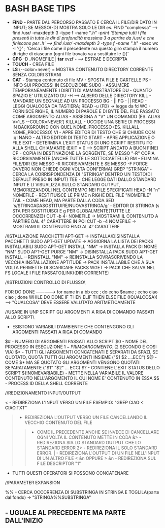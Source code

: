 # BASH BASE TIPS

* **FIND** - PARTE DAL PERCORSO PASSATO E CERCA IL FILE/DIR DATO IN INPUT; SE MESSO(-D) MOSTRA SOLO LE DIR
es. FIND "complessa" --> find /usr/ -maxdepth 3 -type f -name "*.h" -print
        'Stampa tutti i file presenti in tutte le dir di profondità massima 3 a partire da /usr/ e che finiscono per .h'
                     --> find /usr/ -maxdepth 3 -type f -name "*.h" -exec wc -l '{}' \;
        'Cerca i file come il precedente ma questo giro stampa il numero di righe di ciascuno (ogni file trovato va a sostituire le {})'
* **GPG** -D ./NOMEFILE | **tar** xvzf - --> ESTRAE E DECRIPTA
* **TOUCH** - CREA FILE 
* **LS** (--color=never) = MOSTRA CONTENUTO DIRECTORY CORRENTE SENZA COLORI STRANI
* **CAT** - Stampa contenuto di file
MV - SPOSTA FILE E CARTELLE
PS - INFO SUI PROCESSI IN ESECUZIONE
SUDO - ASSUMERE TEMPORANEAMENTE I DIRITTI DI AMMINISTRATORE
DU - QUANTO SPAZIO E' UTILIZZATO            DU -H --> ALBERO DELLE DIRECTORY
KILL - MANDARE UN SEGNALE AD UN PROCESSO
BG -    ||
FG -    ||
READ - LEGGI QUALCOSA DA TASTIERA; 
READ -u {FD} -> legge da fd
WC - FORNISCE RIGHE, IL NUMERO DI PAROLE E DI BYTE DEL FILE PASSATO COME ARGOMENTO
ALIAS - ASSEGNA A "V" UN COMANDO (ES. ALIAS V='LS --COLOR=NEVER')
KILLALL - UCCIDE UNA SERIE DI PROCESSI IN BACKGROUND CON QUEL NOME_PROCESSO (ES. KILLALL NOME_PROCESSO)
VI - APRE EDITOR DI TESTO CHE SI CHIUDE CON :q!
NANO - ALTRO EDITOR DI TESTO
START - APRE APPLICAZIONE O FILE 
EXIT - DETERMINA L'EXIT STATUS DI UNO SCRIPT RESTITUITO ALLA SHELL CHIAMANTE (EXIT = 0 --> SCRIPT ANDATO A BUON FINE)
CP - COPIA IN DESTINAZIONE LA SORGENTE, SE MESSO "-R" COPIA RICORSIVAMENTE (ANCHE TUTTE LE SOTTOCARTELLE)
RM - ELIMINA FILE/DIR (SE MESSO -R RICORSIVAMENTE E SE MESSO -F FORCE OVVERO NON CHIEDE OGNI VOLTA CONFERMA)
GREP "STRINGA" - CERCA LA CORRISPONDENZA DI "STRINGA" DENTRO UN TESTO(DI DEFAULT PRESO IN INPUT)
TEE - CHE LEGGE DATI DALLO STANDARD INPUT E LI VISUALIZZA SULLO STANDARD OUTPUT, MEMORIZZANDOLI NEL CONTEMPO NEI FILE SPECIFICATI
HEAD -N "n" NOMEFILE - RESTITUISCE LE PRIME n RIGHE DEL FILE "NOMEFILE"
TAIL - COME HEAD, MA PARTE DALLA CODA
SED 's/STRINGADASOSTITUIRE/NUOVASTRINGA/g' - EDITOR DI STRINGA (s STA PER SOSTITUISCI E g PER GLOBALMENTE(TUTTE LE OCCORRENZE))
CUT -b 4- NOMEFILE -> MOSTRAMI IL CONTENUTO A PARTIRE DAL 4° CARATTERE IN POI
CUT -b -4 NOMEFILE -> MOSTRAMI IL CONTENUTO FINO AL 4° CARATTERE


//ISTALLAZIONE PACCHETTI
APT-GET -> INSTALLA/DISINSTALLA PACCHETTI
SUDO APT-GET UPDATE -> AGGIORNA LA LISTA DEI PACKS INSTALLABILI
SUDO APT-GET INSTALL "NM" -> INSTALLA PACK DI NOME "NM"
SUDO APT-GET PURGE "NM" -> DISINSTALLA PACK
SUDO APT-GET INSTALL --REINSTALL "NM" -> REINSTALLA SOVRASCRIVENDO LA VECCHIA INSTALLAZIONE
APTITUDE -> PACK INSTALLABILE CHE A SUA VOLTA PERMETTE DI SCARICARE PACKS
WGET -> PACK CHE SALVA NEL FS LOCALE I FILE PASSATO(LINK)(DIR CORRENTE)

//ISTRUZIONI CONTROLLO DI FLUSSO\\

FOR DO DONE -------> for name in a bb ccc ; do echo $name ; echo ciao ciao ; done
WHILE DO DONE 
IF THEN ELIF THEN ELSE FILE
((QUALCOSA)) --> "QUALCOSA" DEVE ESSERE VALUTATO ARITMETICAMENTE


//USARE IN UNP SCRIPT GLI ARGOMENTI A RIGA DI COMANDO PASSATI ALLO SCRIPT\\
- ESISTONO VARIABILI D'AMBIENTE CHE CONTENGONO GLI ARGOMENTI PASSATI A RIGA DI COMANDO

$# - NUMERO DI ARGOMENTI PASSATI ALLO SCRIPT
$0 - NOME DEL PROCESSO IN ESECUZIONE
$1 - PRIMO ARGOMENTO, ($2 SECONDO E COSI VIA)
$* - TUTTI GLI ARGOMENTI CONCATENATI E SEPARATI DA SPAZI, SE QUOTATO, QUOTA TUTTI GLI ARGOMENTI INSIEME ("$1 $2 ....ECC")
$@ - COME $* MA SE QUOTATO GLI ARGOMENTI VENGONO QUOTATI SEPARATAMENTE ("$1" "$2" ... ECC)
$? - CONTIENE L'EXIT STATUS DELLO SCRIPT
${!NOMEVARIABILE} - METTE NELLA VARIABILE IL VALORE CONTENUTO NELL'ARGOMENTO IL CUI NOME E' CONTENUTO IN ESSA
$$ - PROCESS ID DELLA SHELL CORRENTE

//REDIZIONAMENTO INPUT/OUTPUT

< - REDIREZIONA L'INPUT VERSO UN FILE ESEMPIO: "GREP CIAO < CIAO.TXT"
> - REDIREZIONA L'OUTPUT VERSO UN FILE CANCELLANDO IL VECCHIO CONTENUTO DEL FILE
>> - COME IL PRECEDENTE ANCHE SE INVECE DI CANCELLARE OGNI VOLTA IL CONTENUTO METTE IN CODA
&> - REDIREZIONA SIA LO STANDARD OUTPUT CHE LO STANDARD ERROR
2> - REDIREZIONA IL SOLO STANDARD ERROR.
| - REDIREZIONA L'OUTPUT DI UN FILE NELL'INPUT DI UN ALTRO FILE
< &n OPPURE > &n - REDIREZIONA SUL FILE DESCRIPTOR "1"

- TUTTI QUESTI OPERATORI SI POSSONO CONCATENARE 

//PARAMETER EXPANSION

%% - CERCA OCCORRENZA DI SUBSTRINGA IN STRINGA E TOGLILA(parte dal fondo) -> "STRINGA%%SUBSTRINGA"
## - UGUALE AL PRECEDENTE MA PARTE DALL'INIZIO
